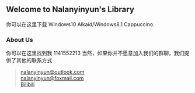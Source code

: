 ## Welcome to Nalanyinyun's Library

你可以在这里下载 Windows10 Alkaid/Windows8.1 Cappuccino.

### About Us

你可以在这里找到我 1141552213
当然，如果你并不愿意加入我们的群聊，我们提供了其他的联系方式<br>
>nalanyinyun@outlook.com<br>
>nalanyinyun@foxmail.com<br>
>[Bilibili](https://space.bilibili.com/384920476 "Google")
